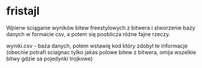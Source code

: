 # fristajl
Wpierw ściąganie wyników bitew freestylowych z bitwera i stworzenie bazy danych w formacie csv, a potem się pooblicza różne fajne rzeczy. 

wyniki.csv - baza danych, potem wstawię kod który zdobył te informacje (obecnie potrafi sciagnac tylko jakas polowe bitew z bitwera, omija wszelkie bitwy gdzie sa pojedynki trojkowe) 
